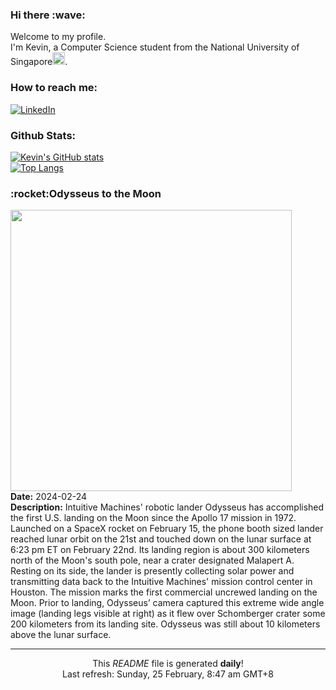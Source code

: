 <h3>Hi there :wave:</h3>

Welcome to my profile.   
I'm Kevin, a Computer Science student from the National University of Singapore<img src="https://img.icons8.com/color/96/000000/singapore-circular.png" width="20px"/>.</p>

<h3>How to reach me: </h3>
<a href="https://www.linkedin.com/in/kevin-foong/"><img alt="LinkedIn" src="https://img.shields.io/badge/linkedin-%230077B5.svg?&style=for-the-badge&logo=linkedin&logoColor=white" /></a> 

<h3>Github Stats: </h3> 

[![Kevin's GitHub stats](https://github-readme-stats.vercel.app/api?username=kevin9foong&theme=tokyonight)](https://github.com/anuraghazra/github-readme-stats) <br/>
[![Top Langs](https://github-readme-stats.vercel.app/api/top-langs/?username=kevin9foong&layout=compact&theme=tokyonight)](https://github.com/anuraghazra/github-readme-stats)

<h3>:rocket:Odysseus to the Moon</h3> 
<img width="450" src="https:&#x2F;&#x2F;apod.nasa.gov&#x2F;apod&#x2F;image&#x2F;2402&#x2F;im-moon-imageFeb23_1024.jpg" /><br/>
<b>Date:</b> 2024-02-24<br/>
<b>Description:</b> Intuitive Machines&#39; robotic lander Odysseus has accomplished the first U.S. landing on the Moon since the Apollo 17 mission in 1972. Launched on a SpaceX rocket on February 15, the phone booth sized lander reached lunar orbit on the 21st and touched down on the lunar surface at 6:23 pm ET on February 22nd. Its landing region is about 300 kilometers north of the Moon&#39;s south pole, near a crater designated Malapert A. Resting on its side, the lander is presently collecting solar power and transmitting data back to the Intuitive Machines&#39; mission control center in Houston. The mission marks the first commercial uncrewed landing on the Moon. Prior to landing, Odysseus’ camera captured this extreme wide angle image (landing legs visible at right) as it flew over Schomberger crater some 200 kilometers from its landing site. Odysseus was still about 10 kilometers above the lunar surface.<br/>

------------
<p align="center">This <i>README</i> file is generated <b>daily</b>!</br>
Last refresh: Sunday, 25 February, 8:47 am GMT+8<br />